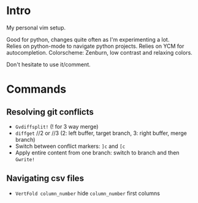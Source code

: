 # Intro
My personal vim setup.  

Good for python, changes quite often as I'm experimenting a lot.   
Relies on python-mode to navigate python projects. Relies on YCM for autocompletion. Colorscheme: Zenburn, low contrast and relaxing colors.

Don't hesitate to use it/comment.

# Commands
## Resolving git conflicts
- `Gvdiffsplit!` (! for 3 way merge)
- `diffget` //2 or //3 (2: left buffer, target branch, 3: right buffer, merge branch)
- Switch between conflict markers: `]c` and `[c`
- Apply entire content from one branch: switch to branch and then `Gwrite!`

## Navigating csv files
- `VertFold column_number` hide `column_number` first columns
